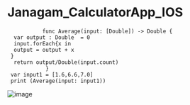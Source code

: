 # Janagam_CalculatorApp_IOS
               func Average(input: [Double]) -> Double {
      var output : Double  = 0
      input.forEach{x in
      output = output + x
     }
      return output/Double(input.count)
                }
     var input1 = [1.6,6.6,7.0]
     print (Average(input: input1))
![image](https://user-images.githubusercontent.com/64957724/155569427-2a121729-6ab7-459e-be47-3da26e1633d2.png)

